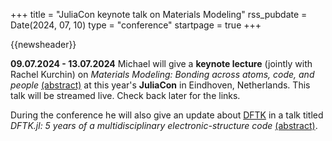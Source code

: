 +++
title       = "JuliaCon keynote talk on Materials Modeling"
rss_pubdate = Date(2024, 07, 10)
type        = "conference"
startpage   = true
+++

{{newsheader}}

**09.07.2024 - 13.07.2024**
Michael will give a **keynote lecture** (jointly with Rachel Kurchin) on
*Materials Modeling: Bonding across atoms, code, and people* [(abstract)](https://pretalx.com/juliacon2024/talk/RDGSFV/)
at this year's **JuliaCon** in Eindhoven, Netherlands.
This talk will be streamed live. Check back later for the links.

During the conference he will also give an update about [DFTK](https://dftk.org)
in a talk titled *DFTK.jl: 5 years of a multidisciplinary electronic-structure code*
[(abstract)](https://pretalx.com/juliacon2024/talk/WRQE3H/).
